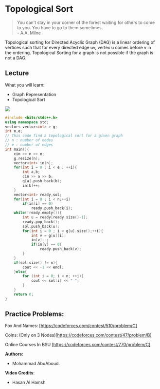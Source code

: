 # Topological Sort

> You can't stay in your corner of the forest waiting for others to come to you. You have to go to them sometimes. <br>- A.A. Milne

Topological sorting for Directed Acyclic Graph (DAG) is a linear ordering of vertices such that for every directed edge uv, vertex u comes before v in the ordering. Topological Sorting for a graph is not possible if the graph is not a DAG.


## Lecture 

What you will learn:
- Graph Representation
- Topological Sort


[![](https://img.youtube.com/vi/hl39eE9KdhM/0.jpg)](https://www.youtube.com/watch?v=hl39eE9KdhM)

```cpp
#include <bits/stdc++.h>
using namespace std;
vector< vector<int> > g;
int n,e;
// This code find a topological sort for a given graph
// n : number of nodes
// e : number of edges
int main(){
	cin >> n >> e;
	g.resize(n);
	vector<int> in(n);
	for(int i = 0 ; i < e ; ++i){
		int a,b;
		cin >> a >> b;
		g[a].push_back(b);
		in[b]++;
	}
	vector<int> ready,sol;
	for(int i = 0 ; i < n;++i)
		if(in[i] == 0)
			ready.push_back(i);
	while(!ready.empty()){
		int u = ready[ready.size()-1];
		ready.pop_back();
		sol.push_back(u);
		for(int i = 0 ; i < g[u].size();++i){
			int v = g[u][i];
			in[v]--;
			if(in[v] == 0)
				ready.push_back(v);
		}
	}
	if(sol.size() != n){
		cout << -1 << endl;
	}else{
		for (int i = 0; i < n; ++i){
			cout << sol[i] << " ";
		}
	}
	return 0;
}
```

## Practice Problems:

Fox And Names: [https://codeforces.com/contest/510/problem/C]

Coins: (Only on 3 Nodes)[https://codeforces.com/contest/47/problem/B]

Online Courses In BSU [https://codeforces.com/contest/770/problem/C]

**Authors:**
* Mohammad AbuAboud.

**Video Credits**:
* Hasan Al Hamsh